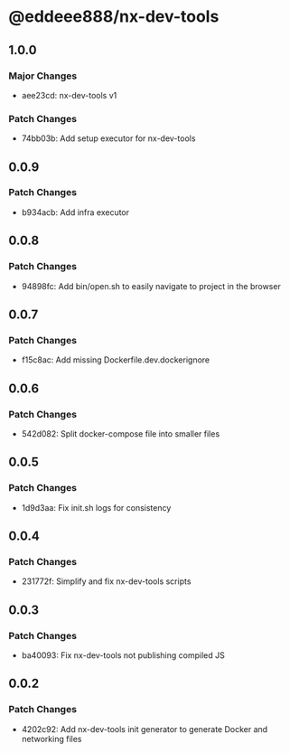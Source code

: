 # @eddeee888/nx-dev-tools

## 1.0.0

### Major Changes

- aee23cd: nx-dev-tools v1

### Patch Changes

- 74bb03b: Add setup executor for nx-dev-tools

## 0.0.9

### Patch Changes

- b934acb: Add infra executor

## 0.0.8

### Patch Changes

- 94898fc: Add bin/open.sh to easily navigate to project in the browser

## 0.0.7

### Patch Changes

- f15c8ac: Add missing Dockerfile.dev.dockerignore

## 0.0.6

### Patch Changes

- 542d082: Split docker-compose file into smaller files

## 0.0.5

### Patch Changes

- 1d9d3aa: Fix init.sh logs for consistency

## 0.0.4

### Patch Changes

- 231772f: Simplify and fix nx-dev-tools scripts

## 0.0.3

### Patch Changes

- ba40093: Fix nx-dev-tools not publishing compiled JS

## 0.0.2

### Patch Changes

- 4202c92: Add nx-dev-tools init generator to generate Docker and networking files
